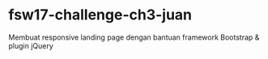 # fsw17-challenge-ch3-juan

Membuat responsive landing page dengan bantuan framework Bootstrap & plugin jQuery
